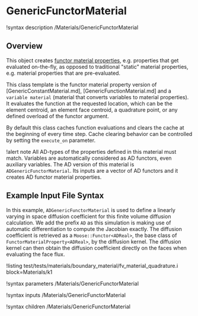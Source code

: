 # GenericFunctorMaterial

!syntax description /Materials/GenericFunctorMaterial

## Overview

This object creates
[functor material properties](Materials/index.md#functor-props), e.g. properties
that get evaluated on-the-fly, as opposed to traditional "static" material
properties, e.g. material properties that are pre-evaluated.

This class template is the functor material property version of
[GenericConstantMaterial.md], [GenericFunctionMaterial.md] and a `variable material`
(material that converts variables to material properties). It evaluates the function at the requested location,
which can be the element centroid, an element face centroid, a quadrature point,
or any defined overload of the functor argument.

By default this class caches function evaluations
and clears the cache at the beginning of every time step. Cache clearing behavior can be
controlled by setting the `execute_on` parameter.

!alert note
All AD-types of the properties defined in this material must match. Variables are automatically
considered as AD functors, even auxiliary variables. The AD version of this material is `ADGenericFunctorMaterial`.
Its inputs are a vector of AD functors and it creates AD functor material properties.

## Example Input File Syntax

In this example, `ADGenericFunctorMaterial` is used to define a linearly varying in space
diffusion coefficient for this finite volume diffusion calculation.
We add the prefix `AD` as this simulation is making use of automatic differentiation to compute the Jacobian exactly.
The diffusion coefficient is retrieved as a `Moose::Functor<ADReal>`, the base class
of `FunctorMaterialProperty<ADReal>`, by the diffusion kernel. The diffusion kernel can
then obtain the diffusion coefficient directly on the faces when evaluating the face flux.

!listing test/tests/materials/boundary_material/fv_material_quadrature.i block=Materials/k1

!syntax parameters /Materials/GenericFunctorMaterial

!syntax inputs /Materials/GenericFunctorMaterial

!syntax children /Materials/GenericFunctorMaterial
